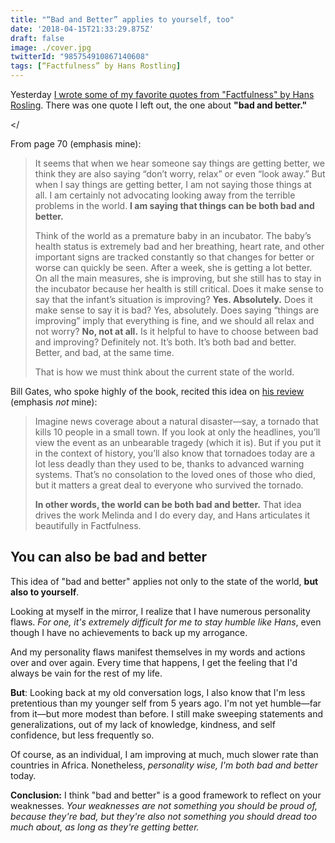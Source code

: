 ```yaml
---
title: "“Bad and Better” applies to yourself, too"
date: '2018-04-15T21:33:29.875Z'
draft: false
image: ./cover.jpg
twitterId: "985754910867140608"
tags: [“Factfulness” by Hans Rostling]
---
```


Yesterday [I wrote some of my favorite quotes from "Factfulness" by Hans Rosling](/posts/the-best-quotes-from-factfulness-by-hans-rostling/). There was one quote I left out, the one about **"bad and better."**

<post-separator></<post-separator>

From page 70 (emphasis mine):

> It seems that when we hear someone say things are getting better, we think they are also saying “don’t worry, relax” or even “look away.” But when I say things are getting better, I am not saying those things at all. I am certainly not advocating looking away from the terrible problems in the world. **I am saying that things can be both bad and better.**
>
> Think of the world as a premature baby in an incubator. The baby’s health status is extremely bad and her breathing, heart rate, and other important signs are tracked constantly so that changes for better or worse can quickly be seen. After a week, she is getting a lot better. On all the main measures, she is improving, but she still has to stay in the incubator because her health is still critical. Does it make sense to say that the infant’s situation is improving? **Yes. Absolutely.** Does it make sense to say it is bad? Yes, absolutely. Does saying “things are improving” imply that everything is fine, and we should all relax and not worry? **No, not at all.** Is it helpful to have to choose between bad and improving? Definitely not. It’s both. It’s both bad and better. Better, and bad, at the same time.
>
> That is how we must think about the current state of the world.

Bill Gates, who spoke highly of the book, recited this idea on [his review](https://www.gatesnotes.com/Books/Factfulness) (emphasis *not* mine):

> Imagine news coverage about a natural disaster—say, a tornado that kills 10 people in a small town. If you look at only the headlines, you’ll view the event as an unbearable tragedy (which it is). But if you put it in the context of history, you’ll also know that tornadoes today are a lot less deadly than they used to be, thanks to advanced warning systems. That’s no consolation to the loved ones of those who died, but it matters a great deal to everyone who survived the tornado.
>
> **In other words, the world can be both bad and better.** That idea drives the work Melinda and I do every day, and Hans articulates it beautifully in Factfulness.

## You can also be bad and better

This idea of "bad and better" applies not only to the state of the world, **but also to yourself**.

Looking at myself in the mirror, I realize that I have numerous personality flaws. *For one, it's extremely difficult for me to stay humble like Hans*, even though I have no achievements to back up my arrogance.

And my personality flaws manifest themselves in my words and actions over and over again. Every time that happens, I get the feeling that I'd always be vain for the rest of my life.

**But**: Looking back at my old conversation logs, I also know that I'm less pretentious than my younger self from 5 years ago. I'm not yet humble—far from it—but more modest than before. I still make sweeping statements and generalizations, out of my lack of knowledge, kindness, and self confidence, but less frequently so.

Of course, as an individual, I am improving at much, much slower rate than countries in Africa. Nonetheless, *personality wise, I'm both bad and better* today.

**Conclusion:** I think "bad and better" is a good framework to reflect on your weaknesses. *Your weaknesses are not something you should be proud of, because they're bad, but they're also not something you should dread too much about, as long as they're getting better.*
